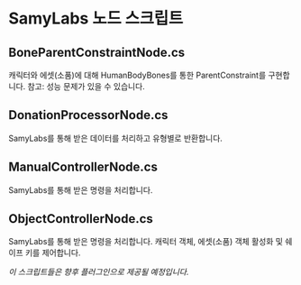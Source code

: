 # SamyLabs 노드 스크립트

## BoneParentConstraintNode.cs
캐릭터와 에셋(소품)에 대해 HumanBodyBones를 통한 ParentConstraint를 구현합니다.
참고: 성능 문제가 있을 수 있습니다.

## DonationProcessorNode.cs
SamyLabs를 통해 받은 데이터를 처리하고 유형별로 반환합니다.

## ManualControllerNode.cs
SamyLabs를 통해 받은 명령을 처리합니다.

## ObjectControllerNode.cs
SamyLabs를 통해 받은 명령을 처리합니다.
캐릭터 객체, 에셋(소품) 객체 활성화 및 쉐이프 키를 제어합니다.

*이 스크립트들은 향후 플러그인으로 제공될 예정입니다.*